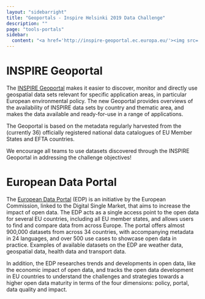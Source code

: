 ```yaml
---
layout: "sidebarright"
title: "Geoportals - Inspire Helsinki 2019 Data Challenge"
description: ""
page: "tools-portals"
sidebar:
  content: "<a href='http://inspire-geoportal.ec.europa.eu/'><img src='/images/inspire-logo.png' alt='INSPIRE' /></a><br/><a href='https://www.europeandataportal.eu/'><img src='/images/european-data-portal-logo.png' alt='European Data Portal' /></a>"
---
```

# INSPIRE Geoportal
The [INSPIRE Geoportal](http://inspire-geoportal.ec.europa.eu/) makes it easier to discover, monitor and directly use geospatial data sets relevant for specific application areas, in particular European environmental policy. The new Geoportal provides overviews of the availability of INSPIRE data sets by country and thematic area, and makes the data available and ready-for-use in a range of applications.

The Geoportal is based on the metadata regularly harvested from the (currently 36) officially registered national data catalogues of EU Member States and EFTA countries.

We encourage all teams to use datasets discovered through the INSPIRE Geoportal in addressing the challenge objectives!

# European Data Portal
The [European Data Portal](https://www.europeandataportal.eu/en/homepage) (EDP) is an initiative by the European Commission, linked to the Digital
Single Market, that aims to increase the impact of open data. The EDP acts as a single access point to
the open data for several EU countries, including all EU member states, and allows users to find and
compare data from across Europe. The portal offers almost 900,000 datasets from across 34
countries, with accompanying metadata in 24 languages, and over 500 use cases to showcase open
data in practice. Examples of available datasets on the EDP are weather data, geospatial data, health
data and transport data.

In addition, the EDP researches trends and developments in open data, like the economic impact of
open data, and tracks the open data development in EU countries to understand the challenges and
strategies towards a higher open data maturity in terms of the four dimensions: policy, portal, data
quality and impact.
